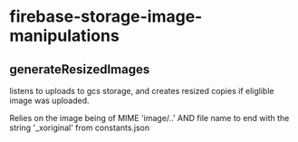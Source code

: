 # firebase-storage-image-manipulations

## generateResizedImages
listens to uploads to gcs storage, and creates resized copies if eliglible image was uploaded.

Relies on the image being of MIME 'image/..' AND file name to end with the string '_xoriginal' from constants.json
